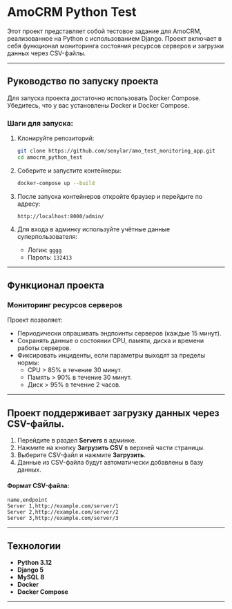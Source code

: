 
# AmoCRM Python Test

Этот проект представляет собой тестовое задание для AmoCRM, реализованное на Python с использованием Django. Проект включает в себя функционал мониторинга состояния ресурсов серверов и загрузки данных через CSV-файлы.

---

## Руководство по запуску проекта

Для запуска проекта достаточно использовать Docker Compose. Убедитесь, что у вас установлены Docker и Docker Compose.

### Шаги для запуска:
1. Клонируйте репозиторий:
   ```bash
   git clone https://github.com/senylar/amo_test_monitoring_app.git
   cd amocrm_python_test
   ```

2. Соберите и запустите контейнеры:
   ```bash
   docker-compose up --build
   ```

3. После запуска контейнеров откройте браузер и перейдите по адресу:
   ```
   http://localhost:8000/admin/
   ```

4. Для входа в админку используйте учётные данные суперпользователя:
   - Логин: `gggg`
   - Пароль: `132413` 

---

## Функционал проекта

### Мониторинг ресурсов серверов
Проект позволяет:
- Периодически опрашивать эндпоинты серверов (каждые 15 минут).
- Сохранять данные о состоянии CPU, памяти, диска и времени работы серверов.
- Фиксировать инциденты, если параметры выходят за пределы нормы:
  - CPU > 85% в течение 30 минут.
  - Память > 90% в течение 30 минут.
  - Диск > 95% в течение 2 часов.

---

## Проект поддерживает загрузку данных через CSV-файлы.
1. Перейдите в раздел **Servers** в админке.
2. Нажмите на кнопку **Загрузить CSV** в верхней части страницы.
3. Выберите CSV-файл и нажмите **Загрузить**.
4. Данные из CSV-файла будут автоматически добавлены в базу данных.

#### Формат CSV-файла:
```csv
name,endpoint
Server 1,http://example.com/server/1
Server 2,http://example.com/server/2
Server 3,http://example.com/server/3
```

---

## Технологии
- **Python 3.12**
- **Django 5**
- **MySQL 8**
- **Docker**
- **Docker Compose**

---
